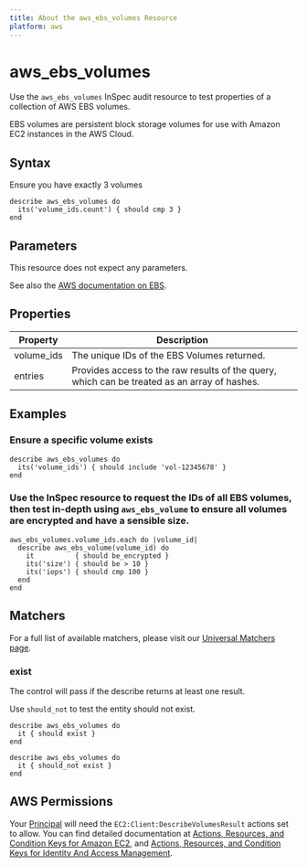 ```yaml
---
title: About the aws_ebs_volumes Resource
platform: aws
---
```


# aws_ebs_volumes

Use the `aws_ebs_volumes` InSpec audit resource to test properties of a collection of AWS EBS volumes.

EBS volumes are persistent block storage volumes for use with Amazon EC2 instances in the AWS Cloud.

## Syntax

 Ensure you have exactly 3 volumes

    describe aws_ebs_volumes do
      its('volume_ids.count') { should cmp 3 }
    end

## Parameters

This resource does not expect any parameters.

See also the [AWS documentation on EBS](https://docs.aws.amazon.com/AWSEC2/latest/UserGuide/AmazonEBS.html).

## Properties

|Property                    | Description|
| ---                        | --- |
|volume_ids                 | The unique IDs of the EBS Volumes returned. |
|entries                     | Provides access to the raw results of the query, which can be treated as an array of hashes. |

## Examples

### Ensure a specific volume exists

    describe aws_ebs_volumes do
      its('volume_ids') { should include 'vol-12345678' }
    end

### Use the InSpec resource to request the IDs of all EBS volumes, then test in-depth using `aws_ebs_volume` to ensure all volumes are encrypted and have a sensible size.

    aws_ebs_volumes.volume_ids.each do |volume_id|
      describe aws_ebs_volume(volume_id) do
        it          { should be_encrypted }
        its('size') { should be > 10 }
        its('iops') { should cmp 100 }
      end
    end


## Matchers

For a full list of available matchers, please visit our [Universal Matchers page](https://www.inspec.io/docs/reference/matchers/).

### exist

The control will pass if the describe returns at least one result.

Use `should_not` to test the entity should not exist.

    describe aws_ebs_volumes do
      it { should exist }
    end

    describe aws_ebs_volumes do
      it { should_not exist }
    end

## AWS Permissions

Your [Principal](https://docs.aws.amazon.com/IAM/latest/UserGuide/intro-structure.html#intro-structure-principal) will need the `EC2:Client:DescribeVolumesResult` actions set to allow.
You can find detailed documentation at [Actions, Resources, and Condition Keys for Amazon EC2](https://docs.aws.amazon.com/IAM/latest/UserGuide/list_amazonec2.html), and [Actions, Resources, and Condition Keys for Identity And Access Management](https://docs.aws.amazon.com/IAM/latest/UserGuide/list_identityandaccessmanagement.html).
